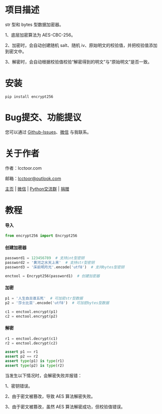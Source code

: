 # 项目描述

str 型和 bytes 型数据加密器。

1、底层加密算法为 AES-CBC-256。

2、加密时，会自动创建随机 salt、随机 iv、原始明文的校验值，并把校验值添加到密文中。

3、解密时，会自动根据校验值校验“解密得到的明文”与“原始明文”是否一致。

# 安装

```
pip install encrypt256
```

# Bug提交、功能提议

您可以通过 [Github-Issues](https://github.com/lcctoor/lccpy/issues)、[微信](https://lcctoor.github.io/me/author/WeChatQR-max.jpg) 与我联系。

# 关于作者

作者：lcctoor.com

邮箱：lcctoor@outlook.com

[主页](https://lcctoor.github.io/me/) | [微信](https://lcctoor.github.io/me/author/WeChatQR-max.jpg) | [Python交流群](https://lcctoor.github.io/me/lccpy/WechatReadersGroupQR-original.jpg) | [捐赠](https://lcctoor.github.io/me/donation/donationQR-1rmb-max.jpg)

# 教程

#### 导入

```python
from encrypt256 import Encrypt256
```

#### 创建加密器

```python
password1 = 123456789  # 支持int型密钥
password2 = '黄河之水天上来'  # 支持str型密钥
password3 = '床前明月光'.encode('utf8')  # 支持bytes型密钥

enctool = Encrypt256(password1)  # 创建加密器
```

#### 加密

```python
p1 = '人生自古谁五死'  # 可加密str型数据
p2 = '莎士比亚'.encode('utf8')  # 可加密bytes型数据

c1 = enctool.encrypt(p1)
c2 = enctool.encrypt(p2)
```

#### 解密

```python
r1 = enctool.decrypt(c1)
r2 = enctool.decrypt(c2)

assert p1 == r1
assert p2 == r2
assert type(p1) is type(r1)
assert type(p2) is type(r2)
```

当发生以下情况时，会解密失败并报错：

1、密钥错误。

2、由于密文被篡改，导致 AES 算法解密失败。

3、由于密文被篡改，虽然 AES 算法解密成功，但校验值错误。
